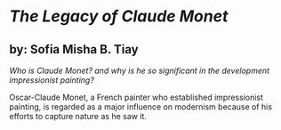 # *The Legacy of Claude Monet*
## by: Sofia Misha B. Tiay


*Who is Claude Monet? and why is he so significant in the development impressionist painting?*

Oscar-Claude Monet, a French painter who established impressionist painting,
is regarded as a major influence on
modernism because of his efforts to capture nature as he saw it.
